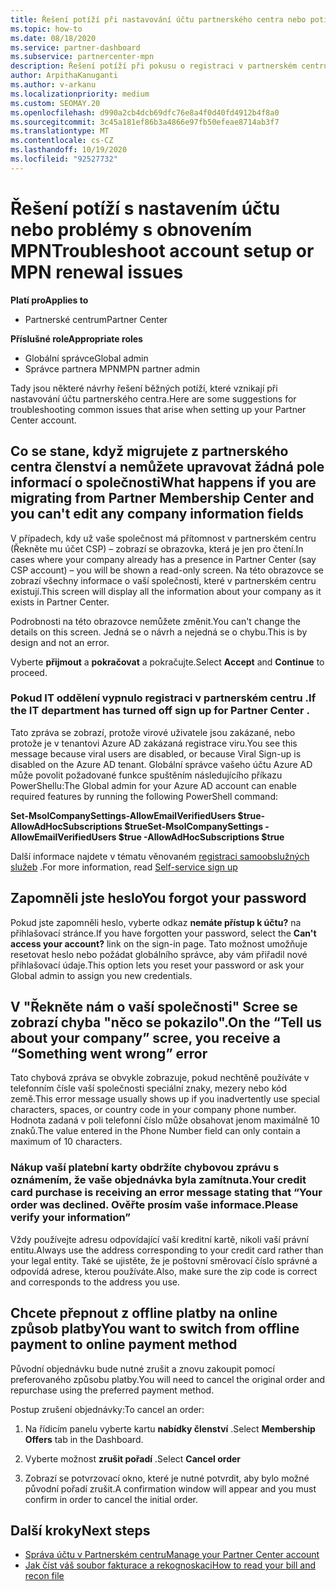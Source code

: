 ```yaml
---
title: Řešení potíží při nastavování účtu partnerského centra nebo potížích s obnovením MPN
ms.topic: how-to
ms.date: 08/18/2020
ms.service: partner-dashboard
ms.subservice: partnercenter-mpn
description: Řešení potíží při pokusu o registraci v partnerském centru Odpoví na výzvy, které řeší způsoby platby, hesla forgetting a další.
author: ArpithaKanuganti
ms.author: v-arkanu
ms.localizationpriority: medium
ms.custom: SEOMAY.20
ms.openlocfilehash: d990a2cb4dcb69dfc76e8a4f0d40fd4912b4f8a0
ms.sourcegitcommit: 3c45a181ef86b3a4866e97fb50efeae8714ab3f7
ms.translationtype: MT
ms.contentlocale: cs-CZ
ms.lasthandoff: 10/19/2020
ms.locfileid: "92527732"
---
```

# <a name="troubleshoot-account-setup-or-mpn-renewal-issues"></a><span data-ttu-id="a6e0b-104">Řešení potíží s nastavením účtu nebo problémy s obnovením MPN</span><span class="sxs-lookup"><span data-stu-id="a6e0b-104">Troubleshoot account setup or MPN renewal issues</span></span>

<span data-ttu-id="a6e0b-105">**Platí pro**</span><span class="sxs-lookup"><span data-stu-id="a6e0b-105">**Applies to**</span></span>

- <span data-ttu-id="a6e0b-106">Partnerské centrum</span><span class="sxs-lookup"><span data-stu-id="a6e0b-106">Partner Center</span></span>
 
<span data-ttu-id="a6e0b-107">**Příslušné role**</span><span class="sxs-lookup"><span data-stu-id="a6e0b-107">**Appropriate roles**</span></span>

- <span data-ttu-id="a6e0b-108">Globální správce</span><span class="sxs-lookup"><span data-stu-id="a6e0b-108">Global admin</span></span>
- <span data-ttu-id="a6e0b-109">Správce partnera MPN</span><span class="sxs-lookup"><span data-stu-id="a6e0b-109">MPN partner admin</span></span> 
 
<span data-ttu-id="a6e0b-110">Tady jsou některé návrhy řešení běžných potíží, které vznikají při nastavování účtu partnerského centra.</span><span class="sxs-lookup"><span data-stu-id="a6e0b-110">Here are some suggestions for troubleshooting common issues that arise when setting up your Partner Center account.</span></span>

## <a name="what-happens-if-you-are-migrating-from-partner-membership-center-and-you-cant-edit-any-company-information-fields"></a><span data-ttu-id="a6e0b-111">Co se stane, když migrujete z partnerského centra členství a nemůžete upravovat žádná pole informací o společnosti</span><span class="sxs-lookup"><span data-stu-id="a6e0b-111">What happens if you are migrating from Partner Membership Center and you can't edit any company information fields</span></span>

<span data-ttu-id="a6e0b-112">V případech, kdy už vaše společnost má přítomnost v partnerském centru (Řekněte mu účet CSP) – zobrazí se obrazovka, která je jen pro čtení.</span><span class="sxs-lookup"><span data-stu-id="a6e0b-112">In cases where your company already has a presence in Partner Center (say CSP account) – you will be shown a read-only screen.</span></span> <span data-ttu-id="a6e0b-113">Na této obrazovce se zobrazí všechny informace o vaší společnosti, které v partnerském centru existují.</span><span class="sxs-lookup"><span data-stu-id="a6e0b-113">This screen will display all the information about your company as it exists in Partner Center.</span></span>

<span data-ttu-id="a6e0b-114">Podrobnosti na této obrazovce nemůžete změnit.</span><span class="sxs-lookup"><span data-stu-id="a6e0b-114">You can't change the details on this screen.</span></span> <span data-ttu-id="a6e0b-115">Jedná se o návrh a nejedná se o chybu.</span><span class="sxs-lookup"><span data-stu-id="a6e0b-115">This is by design and not an error.</span></span>

<span data-ttu-id="a6e0b-116">Vyberte **přijmout** a **pokračovat** a pokračujte.</span><span class="sxs-lookup"><span data-stu-id="a6e0b-116">Select **Accept** and **Continue** to proceed.</span></span>


### <a name="if-the-it-department-has-turned-off-sign-up-for-partner-center"></a><span data-ttu-id="a6e0b-117">Pokud IT oddělení vypnulo **registraci v partnerském centru** .</span><span class="sxs-lookup"><span data-stu-id="a6e0b-117">If the IT department has turned off **sign up for Partner Center** .</span></span>

<span data-ttu-id="a6e0b-118">Tato zpráva se zobrazí, protože virové uživatele jsou zakázané, nebo protože je v tenantovi Azure AD zakázaná registrace viru.</span><span class="sxs-lookup"><span data-stu-id="a6e0b-118">You see this message because viral users are disabled, or because Viral Sign-up is disabled on the Azure AD tenant.</span></span> <span data-ttu-id="a6e0b-119">Globální správce vašeho účtu Azure AD může povolit požadované funkce spuštěním následujícího příkazu PowerShellu:</span><span class="sxs-lookup"><span data-stu-id="a6e0b-119">The Global admin for your Azure AD account can enable required features by running the following PowerShell command:</span></span>

<span data-ttu-id="a6e0b-120">**Set-MsolCompanySettings-AllowEmailVerifiedUsers $true-AllowAdHocSubscriptions $true**</span><span class="sxs-lookup"><span data-stu-id="a6e0b-120">**Set-MsolCompanySettings -AllowEmailVerifiedUsers $true -AllowAdHocSubscriptions $true**</span></span>

<span data-ttu-id="a6e0b-121">Další informace najdete v tématu věnovaném [registraci samoobslužných služeb](/azure/active-directory/users-groups-roles/directory-self-service-signup) .</span><span class="sxs-lookup"><span data-stu-id="a6e0b-121">For more information, read [Self-service sign up](/azure/active-directory/users-groups-roles/directory-self-service-signup)</span></span>

## <a name="you-forgot-your-password"></a><span data-ttu-id="a6e0b-122">Zapomněli jste heslo</span><span class="sxs-lookup"><span data-stu-id="a6e0b-122">You forgot your password</span></span>

<span data-ttu-id="a6e0b-123">Pokud jste zapomněli heslo, vyberte odkaz **nemáte přístup k účtu?** na přihlašovací stránce.</span><span class="sxs-lookup"><span data-stu-id="a6e0b-123">If you have forgotten your password, select the **Can't access your account?** link on the sign-in page.</span></span> <span data-ttu-id="a6e0b-124">Tato možnost umožňuje resetovat heslo nebo požádat globálního správce, aby vám přiřadil nové přihlašovací údaje.</span><span class="sxs-lookup"><span data-stu-id="a6e0b-124">This option lets you reset your password or ask your Global admin to assign you new credentials.</span></span>

## <a name="on-the-tell-us-about-your-company-scree-you-receive-a-something-went-wrong-error"></a><span data-ttu-id="a6e0b-125">V "Řekněte nám o vaší společnosti" Scree se zobrazí chyba "něco se pokazilo".</span><span class="sxs-lookup"><span data-stu-id="a6e0b-125">On the “Tell us about your company” scree, you receive a “Something went wrong” error</span></span>

<span data-ttu-id="a6e0b-126">Tato chybová zpráva se obvykle zobrazuje, pokud nechtěně používáte v telefonním čísle vaší společnosti speciální znaky, mezery nebo kód země.</span><span class="sxs-lookup"><span data-stu-id="a6e0b-126">This error message usually shows up if you inadvertently use special characters, spaces, or country code in your company phone number.</span></span> <span data-ttu-id="a6e0b-127">Hodnota zadaná v poli telefonní číslo může obsahovat jenom maximálně 10 znaků.</span><span class="sxs-lookup"><span data-stu-id="a6e0b-127">The value entered in the Phone Number field can only contain a maximum of 10 characters.</span></span>


### <a name="your-credit-card-purchase-is-receiving-an-error-message-stating-that-your-order-was-declined-please-verify-your-information"></a><span data-ttu-id="a6e0b-128">Nákup vaší platební karty obdržíte chybovou zprávu s oznámením, že vaše objednávka byla zamítnuta.</span><span class="sxs-lookup"><span data-stu-id="a6e0b-128">Your credit card purchase is receiving an error message stating that “Your order was declined.</span></span> <span data-ttu-id="a6e0b-129">Ověřte prosím vaše informace.</span><span class="sxs-lookup"><span data-stu-id="a6e0b-129">Please verify your information”</span></span>


<span data-ttu-id="a6e0b-130">Vždy používejte adresu odpovídající vaší kreditní kartě, nikoli vaší právní entitu.</span><span class="sxs-lookup"><span data-stu-id="a6e0b-130">Always use the address corresponding to your credit card rather than your legal entity.</span></span> <span data-ttu-id="a6e0b-131">Také se ujistěte, že je poštovní směrovací číslo správné a odpovídá adrese, kterou používáte.</span><span class="sxs-lookup"><span data-stu-id="a6e0b-131">Also, make sure the zip code is correct and corresponds to the address you use.</span></span>

## <a name="you-want-to-switch-from-offline-payment-to-online-payment-method"></a><span data-ttu-id="a6e0b-132">Chcete přepnout z offline platby na online způsob platby</span><span class="sxs-lookup"><span data-stu-id="a6e0b-132">You want to switch from offline payment to online payment method</span></span> 

<span data-ttu-id="a6e0b-133">Původní objednávku bude nutné zrušit a znovu zakoupit pomocí preferovaného způsobu platby.</span><span class="sxs-lookup"><span data-stu-id="a6e0b-133">You will need to cancel the original order and repurchase using the preferred payment method.</span></span>

<span data-ttu-id="a6e0b-134">Postup zrušení objednávky:</span><span class="sxs-lookup"><span data-stu-id="a6e0b-134">To cancel an order:</span></span>

1. <span data-ttu-id="a6e0b-135">Na řídicím panelu vyberte kartu **nabídky členství** .</span><span class="sxs-lookup"><span data-stu-id="a6e0b-135">Select **Membership Offers** tab in the Dashboard.</span></span>

2. <span data-ttu-id="a6e0b-136">Vyberte možnost **zrušit pořadí** .</span><span class="sxs-lookup"><span data-stu-id="a6e0b-136">Select **Cancel order**</span></span>

3. <span data-ttu-id="a6e0b-137">Zobrazí se potvrzovací okno, které je nutné potvrdit, aby bylo možné původní pořadí zrušit.</span><span class="sxs-lookup"><span data-stu-id="a6e0b-137">A confirmation window will appear and you must confirm in order to cancel the initial order.</span></span>

## <a name="next-steps"></a><span data-ttu-id="a6e0b-138">Další kroky</span><span class="sxs-lookup"><span data-stu-id="a6e0b-138">Next steps</span></span>

- [<span data-ttu-id="a6e0b-139">Správa účtu v Partnerském centru</span><span class="sxs-lookup"><span data-stu-id="a6e0b-139">Manage your Partner Center account</span></span>](partner-center-account-setup.md)
- [<span data-ttu-id="a6e0b-140">Jak číst váš soubor fakturace a rekognoskaci</span><span class="sxs-lookup"><span data-stu-id="a6e0b-140">How to read your bill and recon file</span></span>](read-your-bill.md)